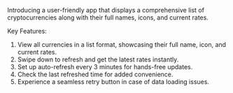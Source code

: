 Introducing a user-friendly app that displays a comprehensive list of cryptocurrencies along with their full names, icons, and current rates.

Key Features:

1. View all currencies in a list format, showcasing their full name, icon, and current rates.
2. Swipe down to refresh and get the latest rates instantly.
3. Set up auto-refresh every 3 minutes for hands-free updates.
4. Check the last refreshed time for added convenience.
5. Experience a seamless retry button in case of data loading issues.
